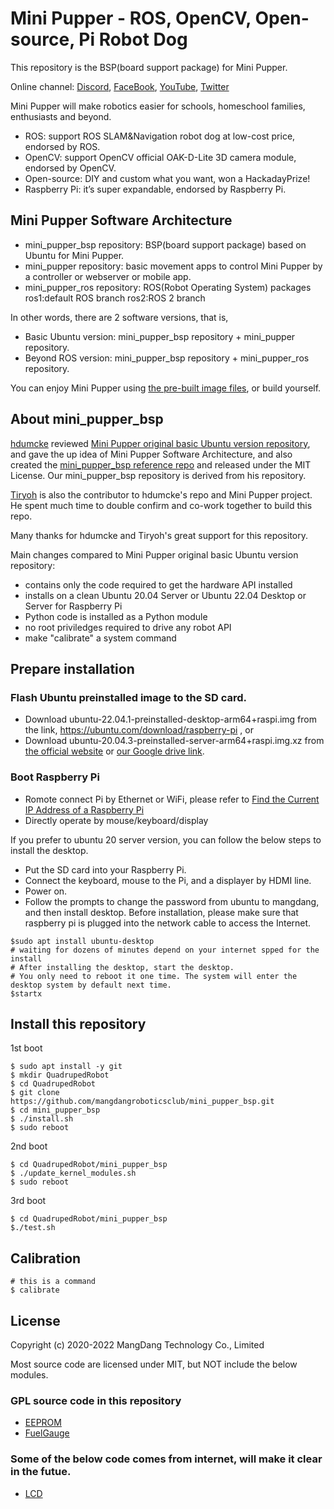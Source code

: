 # Mini Pupper - ROS, OpenCV, Open-source, Pi Robot Dog

This repository is the BSP(board support package) for Mini Pupper.

Online channel: [Discord](https://discord.gg/xJdt3dHBVw), [FaceBook](https://www.facebook.com/groups/716473723088464), [YouTube](https://www.youtube.com/channel/UCqHWYGXmnoO7VWHmENje3ug/featured), [Twitter](https://twitter.com/LeggedRobot)

Mini Pupper will make robotics easier for schools, homeschool families, enthusiasts and beyond.

- ROS: support ROS SLAM&Navigation robot dog at low-cost price, endorsed by ROS.
- OpenCV: support OpenCV official OAK-D-Lite 3D camera module, endorsed by OpenCV.
- Open-source: DIY and custom what you want, won a HackadayPrize!
- Raspberry Pi: it’s super expandable, endorsed by Raspberry Pi.

## Mini Pupper Software Architecture

- mini_pupper_bsp repository: BSP(board support package) based on Ubuntu for Mini Pupper.
- mini_pupper repository: basic movement apps to control Mini Pupper by a controller or webserver or mobile app.
- mini_pupper_ros repository: ROS(Robot Operating System) packages 
	ros1:default ROS branch
	ros2:ROS 2 branch

In other words, there are 2 software versions, that is,

- Basic Ubuntu version: mini_pupper_bsp repository + mini_pupper repository.
- Beyond ROS version: mini_pupper_bsp repository + mini_pupper_ros repository.

You can enjoy Mini Pupper using [the pre-built image files](https://drive.google.com/drive/folders/12FDFbZzO61Euh8pJI9oCxN-eLVm5zjyi), or build yourself.

## About mini_pupper_bsp

[hdumcke](https://github.com/hdumcke/minipupper_base) reviewed [Mini Pupper original basic Ubuntu version repository](https://github.com/mangdangroboticsclub/QuadrupedRobot), and gave the up idea of Mini Pupper Software Architecture, and also created the [mini_pupper_bsp reference repo](https://github.com/hdumcke/minipupper_base) and released under the MIT License. Our mini_pupper_bsp repository is derived from his repository.

[Tiryoh](https://github.com/Tiryoh) is also the contributor to hdumcke's repo and Mini Pupper project. He spent much time to double confirm and co-work together to build this repo.  

Many thanks for hdumcke and Tiryoh's great support for this repository. 

Main changes compared to Mini Pupper original basic Ubuntu version repository:

- contains only the code required to get the hardware API installed
- installs on a clean Ubuntu 20.04 Server or Ubuntu 22.04 Desktop or Server for Raspberry Pi
- Python code is installed as a Python module
- no root priviledges required to drive any robot API
- make "calibrate" a system command

## Prepare installation

### Flash Ubuntu preinstalled image to the SD card. 

* Download ubuntu-22.04.1-preinstalled-desktop-arm64+raspi.img from the link, https://ubuntu.com/download/raspberry-pi , or
* Download ubuntu-20.04.3-preinstalled-server-arm64+raspi.img.xz from [the official website](https://old-releases.ubuntu.com/releases/focal/) or  [our Google drive link](https://drive.google.com/drive/folders/12FDFbZzO61Euh8pJI9oCxN-eLVm5zjyi).
	
### Boot Raspberry Pi 

* Romote connect Pi by Ethernet or WiFi, please refer to [Find the Current IP Address of a Raspberry Pi](https://raspberrytips.com/find-current-ip-raspberry-pi/)
* Directly operate by mouse/keyboard/display

If you prefer to ubuntu 20 server version, you can follow the below steps to install the desktop.
* Put the SD card into your Raspberry Pi. 
* Connect the keyboard, mouse to the Pi, and a displayer by HDMI line. 
* Power on.
* Follow the prompts to change the password from ubuntu to mangdang, and then install desktop. Before installation, please make sure that raspberry pi is plugged into the network cable to access the Internet. 

```
$sudo apt install ubuntu-desktop
# waiting for dozens of minutes depend on your internet spped for the install
# After installing the desktop, start the desktop. 
# You only need to reboot it one time. The system will enter the desktop system by default next time.
$startx
```

## Install this repository 

1st boot

```
$ sudo apt install -y git
$ mkdir QuadrupedRobot
$ cd QuadrupedRobot
$ git clone https://github.com/mangdangroboticsclub/mini_pupper_bsp.git
$ cd mini_pupper_bsp
$ ./install.sh	
$ sudo reboot
```

2nd boot

```
$ cd QuadrupedRobot/mini_pupper_bsp
$ ./update_kernel_modules.sh	
$ sudo reboot
```

3rd boot

```
$ cd QuadrupedRobot/mini_pupper_bsp
$./test.sh
```

## Calibration

```
# this is a command
$ calibrate 
```

## License

Copyright (c) 2020-2022 MangDang Technology Co., Limited

Most source code are licensed under MIT, but NOT include the below modules.

### GPL source code in this repository

* [EEPROM](./EEPROM)
* [FuelGauge](./FuelGauge)

### Some of the below code comes from internet, will make it clear in the futue.

* [LCD](./Python_Module/MangDang/LCD)
